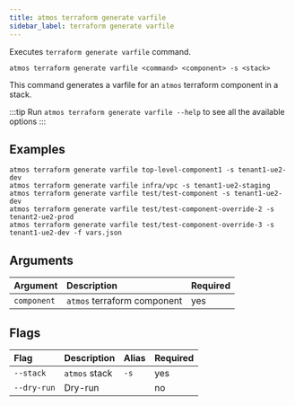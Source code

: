 ```yaml
---
title: atmos terraform generate varfile
sidebar_label: terraform generate varfile
---
```


Executes `terraform generate varfile` command.

```shell
atmos terraform generate varfile <command> <component> -s <stack>
```

This command generates a varfile for an `atmos` terraform component in a stack.

:::tip
Run `atmos terraform generate varfile --help` to see all the available options
:::

## Examples

```shell
atmos terraform generate varfile top-level-component1 -s tenant1-ue2-dev
atmos terraform generate varfile infra/vpc -s tenant1-ue2-staging
atmos terraform generate varfile test/test-component -s tenant1-ue2-dev
atmos terraform generate varfile test/test-component-override-2 -s tenant2-ue2-prod
atmos terraform generate varfile test/test-component-override-3 -s tenant1-ue2-dev -f vars.json
```

## Arguments

| Argument     | Description                 | Required |
|:-------------|:----------------------------|:---------|
| `component`  | `atmos` terraform component | yes      |

## Flags

| Flag        | Description   | Alias | Required |
|:------------|:--------------|:------|:---------|
| `--stack`   | `atmos` stack | `-s`  | yes      |
| `--dry-run` | Dry-run       |       | no       |
